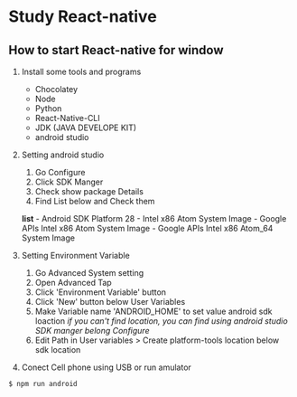 # Study React-native

## How to start React-native for window

1. Install some tools and programs
    - Chocolatey 
    - Node
    - Python
    - React-Native-CLI
    - JDK (JAVA DEVELOPE KIT)
    - android studio

2. Setting android studio
    1. Go Configure 
    2. Click SDK Manger 
    3. Check show package Details 
    4. Find List below and Check them

    **list**
        - Android SDK Platform 28
        - Intel x86 Atom System Image
        - Google APIs Intel x86 Atom System Image
        - Google APIs Intel x86 Atom_64 System Image

3. Setting Environment Variable
    1. Go Advanced System setting 
    2. Open Advanced Tap 
    3. Click 'Environment Variable' button 
    4. Click 'New' button below User Variables
    5. Make Variable name 'ANDROID_HOME' to set value android sdk loaction
        *if you can't find location, you can find using android studio SDK manger belong Configure*
    6. Edit Path in User variables > Create platform-tools location below sdk location

4. Conect Cell phone using USB or run amulator

```bash
$ npm run android
```

<!-- ## React-native Window에서 실행하는 법

  1. 프로그램 실행에 필요한 패키지 툴과 프로그램 설치하기
    - node
    - python
    - React-Native-CLI
    - JDK (JAVA DEVELOPE KIT)
    - android studio

  2. Android Studio 설정하기
    Configure 클릭 > SDK Manger 클릭 > 우측하단에 show package Details 체크 > 아래 리스트를 찾아 체크 후 다운로드

  **list**
    - Android SDK Platform 28
    - Intel x86 Atom System Image
    - Google APIs Intel x86 Atom System Image
    - Google APIs Intel x86 Atom_64 System Image

  3. 안드로이드를 사용하기 위한 환경 변수 생성
    내 PC 우측 클릭 > 속성 > 고급 시스템 설정 > 환경 변수 > 사용자 변수에 생성 >
    ANDROID_HOME 이란 이름으로 변수 생성하고 값을 Android Studio 에서 설치했던 SDK 폴더 위치로 설정 >
    *위치를 찾기 힘들면, 위 Android Studio 설정하기에 SDK Manger 항목에 위치가 있음*
    사용자 변수 중에 'Path'를 찾아 클릭 후 변경 > 
    위에 언급한 SDK 폴더 하위에 있는 platform-tools 위치를 추가

  4. USB를 연결해 PC와 핸드폰을 연결 후에 react-native 파일 실행
    $npm run android

## React-native Mac에서 실행하는 법

  1. 프로그램 실행에 필요한 패키지 툴과 프로그램 설치하기
    - node
    - Watchman 
    - Xcode 
    - Cocoapods 
    - React-Native-CLI
    - JDK (JAVA DEVELOPE KIT)
    - android studio

  2. Android Studio 설정하기
    Configure 클릭 > SDK Manger 클릭 > 우측하단에 show package Details 체크 > 아래 리스트를 찾아 체크 후 다운로드

  **list**
    - Android SDK Platform 28
    - Intel x86 Atom System Image
    - Google APIs Intel x86 Atom System Image
    - Google APIs Intel x86 Atom_64 System Image

  3. 안드로이드 스튜디오 환경 변수 
      1. ~/.bash_profile 파일 또는 ~/.zshrc 파일을 연다.
      2. 아래와 같이 파일을 수정한다.
```
  # export ANDROID_HOME=$HOME/Library/Android/sdk
  export ANDROID_HOME=자신의 안드로이드SDK 위치/Android/sdk
  export PATH=$PATH:$ANDROID_HOME/emulator
  export PATH=$PATH:$ANDROID_HOME/tools
  export PATH=$PATH:$ANDROID_HOME/tools/bin
  export PATH=$PATH:$ANDROID_HOME/platform-tools
```
  4. USB를 연결해 PC와 핸드폰을 연결 후에 react-native 파일 실행
    $npm run android -->
